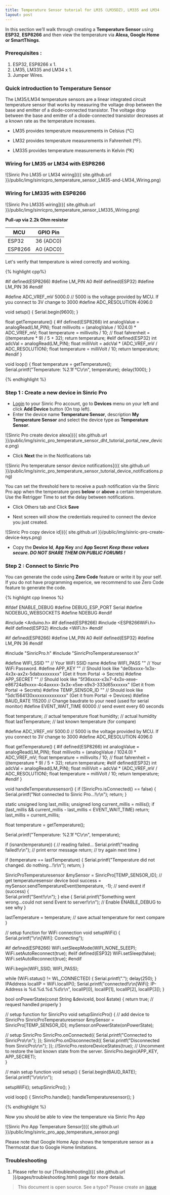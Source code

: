 ```yaml
---
title: Temperature Sensor tutorial for LM35 (LM35DZ), LM335 and LM34
layout: post
---
```


In this section we’ll walk through creating a **Temperature Sensor** using **ESP32**, **ESP8266** and then view the temperature via **Alexa, Google Home or SmartThings**.

### Prerequisites : 

1. ESP32, ESP8266 x 1.
2. LM35, LM335 and LM34 x 1.
3. Jumper Wires.

### Quick introduction to Temperature Sensor

The LM35/LM34 temperature sensors are a linear integrated circuit temperature sensor that works by measuring the voltage drop between the base and emitter of a diode-connected transistor. The voltage drop between the base and emitter of a diode-connected transistor decreases at a known rate as the temperature increases.  

- LM35 provides temperature measurements in Celsius (°C)

- LM32 provides temperature measurements in Fahrenheit (ºF). 

- LM335 provides temperature measurements in Kelvin (ºK)

### Wiring for LM35 or LM34 with ESP8266

![Sinric Pro LM35 or LM34 wiring]({{ site.github.url }}/public/img/sinricpro_temperature_sensor_LM35-and-LM34_Wiring.png) 

### Wiring for LM335 with ESP8266

![Sinric Pro LM335 wiring]({{ site.github.url }}/public/img/sinricpro_temperature_sensor_LM335_Wiring.png) 

**Pull-up via 2.2k Ohm resistor** 

| MCU       | GPIO Pin     |
| --------- | ------- |
| ESP32     |    36 (ADC0)  |
| ESP8266   |    A0 (ADC0)  |

Let's verify that temperature is wired correctly and working. 

{% highlight cpp%}

#if defined(ESP8266)
  #define LM_PIN    A0
#elif defined(ESP32)
  #define LM_PIN    36
#endif

#define ADC_VREF_mV    5000.0 // 5000 is the voltage provided by MCU. If you connect to 3V change to 3000
#define ADC_RESOLUTION 4096.0

void setup() {
  Serial.begin(9600);
}

float getTemperature() {
  #if defined(ESP8266)
    int analogValue = analogRead(LM_PIN);
    float millivolts = (analogValue / 1024.0) * ADC_VREF_mV; 
    float temperature = millivolts / 10;
    // float fahrenheit = ((temperature * 9) / 5 + 32);
    return temperature;
  #elif defined(ESP32)
    int adcVal = analogRead(LM_PIN);
    float milliVolt = adcVal * (ADC_VREF_mV / ADC_RESOLUTION);
    float temperature = milliVolt / 10;
    return temperature;
  #endif
}

void loop()
{
  float temperature = getTemperature();
  Serial.printf("Temperature: %2.1f °C\r\n", temperature);
  delay(1000);
}


{% endhighlight %}
 
### Step 1 : Create a new device in Sinric Pro

* [Login](http://portal.sinric.pro) to your Sinric Pro account, go to **Devices** menu on your left and click **Add Device** button (On top left).
* Enter the device name **Temperature Sensor**, description **My Temperature Sensor** and select the device type as **Temperature Sensor**.

![Sinric Pro create device alexa]({{ site.github.url }}/public/img/sinric_pro_temperature_sensor_dht_tutorial_portal_new_device.png)

* Click **Next** the in the Notifications tab

![Sinric Pro temperature sensor device notifications]({{ site.github.url }}/public/img/sinric_pro_temperature_sensor_tutorial_device_notifications.png)

You can set the threshold here to receive a push notification via the Sinric Pro app when the temperature goes **below** or **above** a certain temperature. Use the Retrigger Time to set the delay between notifications.

* Click Others tab and Click **Save**

* Next screen will show the credentials required to connect the device you just created.

![Sinric Pro copy device id]({{ site.github.url }}/public/img/sinric-pro-create-device-keys.png)

* Copy the **Device Id**, **App Key** and **App Secret** ***Keep these values secure. DO NOT SHARE THEM ON PUBLIC FORUMS !***

### Step 2 : Connect to Sinric Pro 
 
You can generate the code using **Zero Code** feature or write it by your self. If you do not have programming experice, we recommend to use Zero Code feature to generate the code.
  
{% highlight cpp linenos %}

#ifdef ENABLE_DEBUG
  #define DEBUG_ESP_PORT Serial
  #define NODEBUG_WEBSOCKETS
  #define NDEBUG
#endif 

#include <Arduino.h>
#if defined(ESP8266)
  #include <ESP8266WiFi.h>
#elif defined(ESP32)
  #include <WiFi.h>
#endif

#if defined(ESP8266)
  #define LM_PIN    A0
#elif defined(ESP32)
  #define LM_PIN    36
#endif


#include "SinricPro.h"
#include "SinricProTemperaturesensor.h"

#define WIFI_SSID         ""   // Your WiFI SSID name 
#define WIFI_PASS         ""   // Your WiFi Password.
#define APP_KEY           ""   // Should look like "de0bxxxx-1x3x-4x3x-ax2x-5dabxxxxxxxx" (Get it from Portal -> Secrets)
#define APP_SECRET        ""   // Should look like "5f36xxxx-x3x7-4x3x-xexe-e86724a9xxxx-4c4axxxx-3x3x-x5xe-x9x3-333d65xxxxxx" (Get it from Portal -> Secrets)
#define TEMP_SENSOR_ID    ""   // Should look like "5dc1564130xxxxxxxxxxxxxx" (Get it from Portal -> Devices)
#define BAUD_RATE         115200              // Change baudrate to your need (used for serial monitor)
#define EVENT_WAIT_TIME   60000               // send event every 60 seconds

float temperature;                            // actual temperature
float humidity;                               // actual humidity
float lastTemperature;                        // last known temperature (for compare)

#define ADC_VREF_mV    5000.0 // 5000 is the voltage provided by MCU. If you connect to 3V change to 3000
#define ADC_RESOLUTION 4096.0

float getTemperature() {
  #if defined(ESP8266)
    int analogValue = analogRead(LM_PIN);
    float millivolts = (analogValue / 1024.0) * ADC_VREF_mV; 
    float temperature = millivolts / 10;
    // float fahrenheit = ((temperature * 9) / 5 + 32);
    return temperature;
  #elif defined(ESP32)
    int adcVal = analogRead(LM_PIN);
    float milliVolt = adcVal * (ADC_VREF_mV / ADC_RESOLUTION);
    float temperature = milliVolt / 10;
    return temperature;
  #endif
}

void handleTemperaturesensor() {
  if (SinricPro.isConnected() == false) {
    Serial.printf("Not connected to Sinric Pro...!\r\n");
    return; 
  }

  static unsigned long last_millis;
  unsigned long        current_millis = millis();
  if (last_millis && current_millis - last_millis < EVENT_WAIT_TIME) return;
  last_millis = current_millis;
  
  float temperature = getTemperature();

  Serial.printf("Temperature: %2.1f °C\r\n", temperature);

  if (isnan(temperature)) { // reading failed... 
    Serial.printf("reading failed!\r\n");  // print error message
    return;                                    // try again next time
  } 

  if (temperature == lastTemperature) {
    Serial.printf("Temperature did not changed. do nothing...!\r\n");
    return; 
  }

  SinricProTemperaturesensor &mySensor = SinricPro[TEMP_SENSOR_ID];  // get temperaturesensor device
  bool success = mySensor.sendTemperatureEvent(temperature, -1); // send event
  if (success) {  
    Serial.printf("Sent!\r\n");
  } else {
    Serial.printf("Something went wrong...could not send Event to server!\r\n"); // Enable ENABLE_DEBUG to see why
  }

  lastTemperature = temperature;  // save actual temperature for next compare  
}


// setup function for WiFi connection
void setupWiFi() {
  Serial.printf("\r\n[Wifi]: Connecting");

  #if defined(ESP8266)
    WiFi.setSleepMode(WIFI_NONE_SLEEP); 
    WiFi.setAutoReconnect(true);
  #elif defined(ESP32)
    WiFi.setSleep(false); 
    WiFi.setAutoReconnect(true);
  #endif

  WiFi.begin(WIFI_SSID, WIFI_PASS); 

  while (WiFi.status() != WL_CONNECTED) {
    Serial.printf(".");
    delay(250);
  }
  IPAddress localIP = WiFi.localIP();
  Serial.printf("connected!\r\n[WiFi]: IP-Address is %d.%d.%d.%d\r\n", localIP[0], localIP[1], localIP[2], localIP[3]);
}

bool onPowerState(const String &deviceId, bool &state) {
  return true; // request handled properly
}

// setup function for SinricPro
void setupSinricPro() {
  // add device to SinricPro
  SinricProTemperaturesensor &mySensor = SinricPro[TEMP_SENSOR_ID];
  mySensor.onPowerState(onPowerState);
  
  // setup SinricPro
  SinricPro.onConnected([](){ Serial.printf("Connected to SinricPro\r\n"); }); 
  SinricPro.onDisconnected([](){ Serial.printf("Disconnected from SinricPro\r\n"); });
  //SinricPro.restoreDeviceStates(true); // Uncomment to restore the last known state from the server.
  SinricPro.begin(APP_KEY, APP_SECRET);  
}

// main setup function
void setup() {
  Serial.begin(BAUD_RATE); Serial.printf("\r\n\r\n");
   
  setupWiFi();
  setupSinricPro();
}

void loop() {
  SinricPro.handle();
  handleTemperaturesensor();
} 

{% endhighlight %}
 
Now you should be able to view the temperature via Sinric Pro App
  
![Sinric Pro App Temperature Sensor]({{ site.github.url }}/public/img/sinric_pro_app_temperature_sensor.png)

Please note that Google Home App shows the temperature sensor as a Thermostat due to Google Home limitations.

### Troubleshooting
1. Please refer to our [Troubleshooting]({{ site.github.url }}/pages/troubleshooting.html) page for more details.
 
> This document is open source. See a typo? Please create an [issue](https://github.com/sinricpro/help-docs)